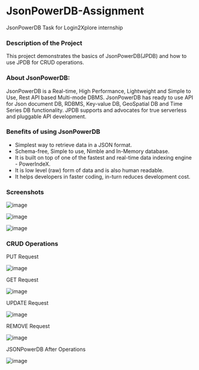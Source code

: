 # JsonPowerDB-Assignment
JsonPowerDB Task for Login2Xplore internship

### Description of the Project
This project demonstrates the basics of JsonPowerDB(JPDB) and how to use JPDB for CRUD operations.

### About JsonPowerDB:
JsonPowerDB is a Real-time, High Performance, Lightweight and Simple to Use, Rest API based Multi-mode DBMS. JsonPowerDB has ready to use API for Json document DB, RDBMS, Key-value DB, GeoSpatial DB and Time Series DB functionality. JPDB supports and advocates for true serverless and pluggable API development.

### Benefits of using JsonPowerDB

- Simplest way to retrieve data in a JSON format.
- Schema-free, Simple to use, Nimble and In-Memory database.
- It is built on top of one of the fastest and real-time data indexing engine - PowerIndeX.
- It is low level (raw) form of data and is also human readable.
- It helps developers in faster coding, in-turn reduces development cost.

### Screenshots

![image](https://user-images.githubusercontent.com/56101022/149669713-d2ff1902-ee90-4a6f-900f-bb3c290827a7.png)

![image](https://user-images.githubusercontent.com/56101022/149669763-a6adbc9f-caf1-439c-88c8-0cfef0298b25.png)

![image](https://user-images.githubusercontent.com/56101022/149669808-fb2f3c23-600e-491e-8541-7607c1980d37.png)

### CRUD Operations

PUT Request

![image](https://user-images.githubusercontent.com/56101022/149670273-26b6a232-f560-47b2-bff6-007880a3ccf7.png)

GET Request

![image](https://user-images.githubusercontent.com/56101022/149670404-6eb0edd1-c1d8-4e5e-890b-bfeca5668fe4.png)

UPDATE Request

![image](https://user-images.githubusercontent.com/56101022/149670673-1215429e-1629-45d8-967a-3f3d16c45475.png)

REMOVE Request

![image](https://user-images.githubusercontent.com/56101022/149670791-6097ce19-02c3-454b-8f0d-4221a1d74674.png)


JSONPowerDB After Operations

![image](https://user-images.githubusercontent.com/56101022/149670817-1db5b227-5a76-4e1d-8af8-a189257fd8f1.png)

